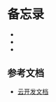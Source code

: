 # 备忘录



- 
- 
- 

## 参考文档

- [云开发文档](https://developers.weixin.qq.com/miniprogram/dev/wxcloud/basis/getting-started.html)

